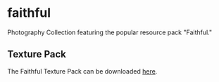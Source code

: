 # faithful
Photography Collection featuring the popular resource pack "Faithful."

## Texture Pack
The Faithful Texture Pack can be downloaded [here](https://faithfulpack.net/).
